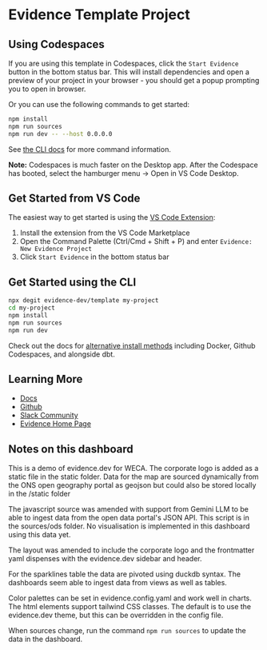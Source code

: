 # Evidence Template Project

## Using Codespaces

If you are using this template in Codespaces, click the `Start Evidence` button in the bottom status bar. This will install dependencies and open a preview of your project in your browser - you should get a popup prompting you to open in browser.

Or you can use the following commands to get started:

```bash
npm install
npm run sources
npm run dev -- --host 0.0.0.0
```

See [the CLI docs](https://docs.evidence.dev/cli/) for more command information.

**Note:** Codespaces is much faster on the Desktop app. After the Codespace has booted, select the hamburger menu → Open in VS Code Desktop.

## Get Started from VS Code

The easiest way to get started is using the [VS Code Extension](https://marketplace.visualstudio.com/items?itemName=Evidence.evidence-vscode):



1. Install the extension from the VS Code Marketplace
2. Open the Command Palette (Ctrl/Cmd + Shift + P) and enter `Evidence: New Evidence Project`
3. Click `Start Evidence` in the bottom status bar

## Get Started using the CLI

```bash
npx degit evidence-dev/template my-project
cd my-project 
npm install 
npm run sources
npm run dev 
```

Check out the docs for [alternative install methods](https://docs.evidence.dev/getting-started/install-evidence) including Docker, Github Codespaces, and alongside dbt.

## Learning More

- [Docs](https://docs.evidence.dev/)
- [Github](https://github.com/evidence-dev/evidence)
- [Slack Community](https://slack.evidence.dev/)
- [Evidence Home Page](https://www.evidence.dev)

## Notes on this dashboard

This is a demo of evidence.dev for WECA.
The corporate logo is added as a static file in the static folder.
Data for the map are sourced dynamically from the ONS open geography portal as geojson but could also be stored locally in the /static folder

The javascript source was amended with support from Gemini LLM to be able to ingest data from the open data portal's JSON API. This script is in the sources/ods folder. No visualisation is implemented in this dashboard using this data yet.

The layout was amended to include the corporate logo and the frontmatter yaml dispenses with the evidence.dev sidebar and header.

For the sparklines table the data are pivoted using duckdb syntax. The dashboards seem able to ingest data from views as well as tables.

Color palettes can be set in evidence.config.yaml and work well in charts.
The html elements support tailwind CSS classes. The default is to use the evidence.dev theme, but this can be overridden in the config file.

When sources change, run the command `npm run sources` to update the data in the dashboard.